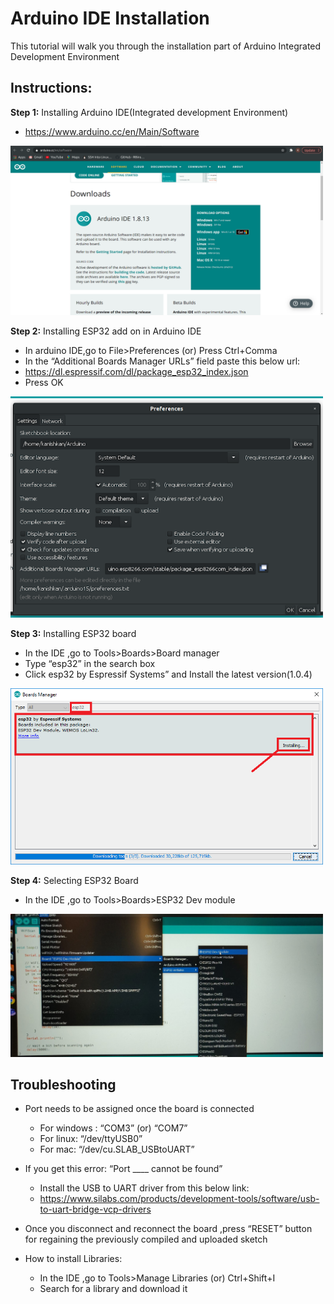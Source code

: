 # Arduino IDE Installation
This tutorial will walk you through the installation part of Arduino Integrated Development Environment

## Instructions:
__Step 1:__ Installing Arduino IDE(Integrated development Environment)
- https://www.arduino.cc/en/Main/Software
<img src="https://github.com/CFI-Electronics-Club/Dev-Board-Documentation/blob/main/Getting%20Started/Images/arduino.png?raw=true" width="500" />

__Step 2:__ Installing ESP32 add on in Arduino IDE

- In arduino IDE,go to File>Preferences (or) Press Ctrl+Comma
- In the “Additional Boards Manager URLs” field paste this below url:
- https://dl.espressif.com/dl/package_esp32_index.json 
- Press OK 
<img src="https://github.com/CFI-Electronics-Club/Dev-Board-Documentation/blob/main/Getting%20Started/Images/boardmanager.png?raw=true" width="500" />

__Step 3:__ Installing ESP32 board

- In the IDE ,go to Tools>Boards>Board manager
- Type “esp32” in the search box
- Click esp32 by Espressif Systems” and Install the latest version(1.0.4)
<img src="https://github.com/CFI-Electronics-Club/Dev-Board-Documentation/blob/main/Getting%20Started/Images/library.png?raw=true" width="500" />

__Step 4:__ Selecting ESP32 Board

- In the IDE ,go to Tools>Boards>ESP32 Dev module
<img src="https://github.com/CFI-Electronics-Club/Dev-Board-Documentation/blob/main/Getting%20Started/Images/boardselecct.jpg?raw=true" width="500" />

## Troubleshooting
- Port needs to be assigned once the board is connected
  - For windows : “COM3” (or) “COM7”
  - For linux: “/dev/ttyUSB0”
  - For mac: “/dev/cu.SLAB_USBtoUART”

- If you get this error: “Port ____ cannot be found”
  - Install the USB to UART driver from this below link:
  - https://www.silabs.com/products/development-tools/software/usb-to-uart-bridge-vcp-drivers

- Once you disconnect and reconnect the board ,press “RESET” button for regaining the previously compiled and uploaded sketch

- How to install Libraries:
  - In the IDE ,go to Tools>Manage Libraries (or) Ctrl+Shift+I
  - Search for a library and download it
